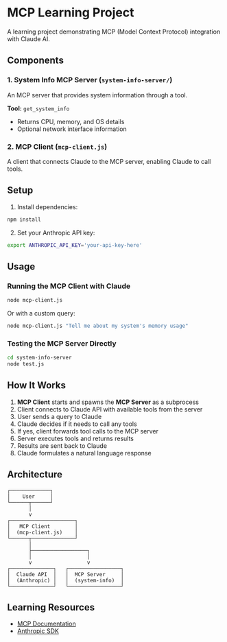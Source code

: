 # MCP Learning Project

A learning project demonstrating MCP (Model Context Protocol) integration with Claude AI.

## Components

### 1. System Info MCP Server (`system-info-server/`)
An MCP server that provides system information through a tool.

**Tool:** `get_system_info`
- Returns CPU, memory, and OS details
- Optional network interface information

### 2. MCP Client (`mcp-client.js`)
A client that connects Claude to the MCP server, enabling Claude to call tools.

## Setup

1. Install dependencies:
```bash
npm install
```

2. Set your Anthropic API key:
```bash
export ANTHROPIC_API_KEY='your-api-key-here'
```

## Usage

### Running the MCP Client with Claude

```bash
node mcp-client.js
```

Or with a custom query:
```bash
node mcp-client.js "Tell me about my system's memory usage"
```

### Testing the MCP Server Directly

```bash
cd system-info-server
node test.js
```

## How It Works

1. **MCP Client** starts and spawns the **MCP Server** as a subprocess
2. Client connects to Claude API with available tools from the server
3. User sends a query to Claude
4. Claude decides if it needs to call any tools
5. If yes, client forwards tool calls to the MCP server
6. Server executes tools and returns results
7. Results are sent back to Claude
8. Claude formulates a natural language response

## Architecture

```
┌─────────────┐
│    User     │
└──────┬──────┘
       │
       v
┌─────────────────────┐
│   MCP Client        │
│  (mcp-client.js)    │
└──────┬──────────────┘
       │
       ├──────────────────┐
       │                  │
       v                  v
┌──────────────┐   ┌─────────────────┐
│  Claude API  │   │  MCP Server     │
│  (Anthropic) │   │  (system-info)  │
└──────────────┘   └─────────────────┘
```

## Learning Resources

- [MCP Documentation](https://modelcontextprotocol.io/)
- [Anthropic SDK](https://github.com/anthropics/anthropic-sdk-typescript)
